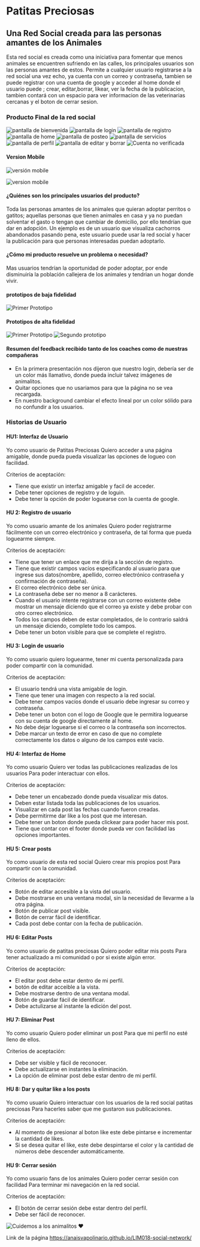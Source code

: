 # Patitas Preciosas

## Una Red Social creada para las personas amantes de los Animales 

Esta red social es creada como una iniciativa para fomentar que menos animales se encuentren
sufriendo en las calles, los principales usuarios son las personas amantes de estos. 
Permite a cualquier usuario registrarse a la red social una vez echo, ya cuenta 
con un correo y contraseña, tambien se puede registrar con una cuenta de google y acceder al 
home donde el usuario puede ; crear, editar,borrar, likear, ver la fecha de la publicacion, tambien contará con un espacio para ver informacion de las veterinarias cercanas y el boton de cerrar sesion. 

### Producto Final de la red social 


![pantalla de bienvenida](https://user-images.githubusercontent.com/105659228/201446902-382a363f-6674-47e6-81f6-1a07a95a2c77.png)
![pantalla de login](https://user-images.githubusercontent.com/105659228/201446972-3eb984e0-6ecb-420d-bd93-366f9217f72a.png)
![pantalla de registro](https://user-images.githubusercontent.com/105659228/201447049-b435e927-854a-43d4-8448-30738bb3192b.png)
![pantalla de home](https://user-images.githubusercontent.com/105659228/201447098-1c2cd4c4-be30-4741-b672-c93acf5c25d2.png)
![pantalla de posteo](https://user-images.githubusercontent.com/105659228/201447133-a1d29feb-ba78-42ff-86a7-b2df2f985e95.png)
![pantalla de servicios](https://user-images.githubusercontent.com/105659228/201449746-d3cad434-adae-4265-93dc-d7f15a41ec49.png)
![pantalla de perfil](https://user-images.githubusercontent.com/105659228/201449774-810a492b-cc04-415c-943a-445a9e8de3b9.png)
![pantalla de editar y borrar](https://user-images.githubusercontent.com/105659228/201449947-0f2c6c2f-5b68-470a-adee-e2129ce2b0bd.png)
![Cuenta no verificada](https://user-images.githubusercontent.com/105659228/201449867-98688272-d90c-4991-b66b-805a5cdeaa2e.png)



#### Version Mobile
![versión mobile](https://user-images.githubusercontent.com/105659228/201449485-07bb437f-f991-4487-8cd3-e49801963a0e.png)

![version mobile ](https://user-images.githubusercontent.com/105659228/201449647-316ea774-3e6f-4e43-80e2-9378c511aa91.png)


#### ¿Quiénes son los principales usuarios del producto?

Toda las personas amantes de los animales que quieran adoptar perritos o gatitos; aquellas personas que tienen animales en casa y ya no puedan solventar el gasto o tengan que cambiar de domicilio, por ello tendrían que dar en adopción.
Un ejemplo es de un usuario que visualiza cachorros abandonados pasando pena, este usuario puede usar la red social y hacer la publicación para que personas interesadas puedan adoptarlo. 

#### ¿Cómo mi producto resuelve un problema o necesidad?

Mas usuarios tendrían la oportunidad de poder adoptar, por ende disminuiría la población callejera 
de los animales y tendrian un hogar donde vivir.

#### prototipos de baja fidelidad   

![ Primer Prototipo](imgReadme/social-Login.png)

 #### Prototipos de alta fidelidad

 ![ Primer Prototipo](imgReadme/prot.%20alta%20fidelidad.jpeg)
 ![ Segundo prototipo](imgReadme/prot.alta%202.jpeg)

 #### Resumen del feedback recibido tanto de los coaches como de nuestras compañeras

 * En la primera presentación nos dijeron que nuestro login, debería ser de un color más llamativo, donde pueda incluir talvez imágenes de animalitos.
* Quitar opciones que no usariamos para que la página no se vea recargada. 
* En nuestro background cambiar el efecto lineal por un color sólido para no confundir a los usuarios. 

### Historias de Usuario 

#### HU1: Interfaz de Usuario

Yo como usuario de Patitas Preciosas 
Quiero acceder a una página amigable, donde pueda pueda visualizar las opciones de 
logueo con facilidad.

Criterios de aceptación:

* Tiene que existir un interfaz amigable y facil de acceder.
* Debe tener opciones de registro y de loguin.
* Debe tener la opción de poder loguearse con la cuenta de google.


#### HU 2: Registro de usuario

Yo como usuario amante de los animales
Quiero poder registrarme fácilmente con un correo electrónico y contraseña, 
de tal forma que pueda loguearme siempre. 

Criterios de aceptación:

* Tiene que tener un enlace que me dirija a la sección de registro.
* Tiene que existir campos vacíos especificando al usuario para que ingrese
sus datos(nombre, apellido, correo electrónico contraseña y confirmación de contraseña).
* El correo electrónico debe ser única.
* La contraseña debe ser no menor a 8 carácteres.
* Cuando el usuario intente registrarse con un correo existente debe mostrar un mensaje 
diciendo que el correo ya existe y debe probar con otro correo electrónico.
* Todos los campos deben de estar completados, de lo contrario saldrá un mensaje 
diciendo, complete todo los campos.
* Debe tener un boton visible para que se complete el registro.  

#### HU 3: Login de usuario 

Yo como usuario
quiero loguearme, tener mi cuenta personalizada
para poder compartir con la comunidad.

Criterios de aceptación:

* El usuario tendrá una vista amigable de login.
* Tiene que tener una imagen con respecto a la red social.
* Debe tener campos vacíos donde el usuario debe ingresar su correo y contraseña.
* Debe tener un boton con el logo de Google que le permitira loguearse con su cuenta de google directamente al home.
* No debe dejar loguearse si el correo o la contraseña son incorrectos. 
* Debe marcar un texto de error en caso de que no complete correctamente los datos
 o alguno de los campos esté vacío.

 #### HU 4: Interfaz de Home 

Yo como usuario 
Quiero ver todas las publicaciones realizadas de los usuarios 
Para poder interactuar con ellos.

Criterios de aceptación: 

* Debe tener un encabezado donde pueda visualizar mis datos. 
* Deben estar listada toda las publicaciones de los usuarios.
* Visualizar en cada post las fechas cuando fueron creadas.
* Debe permitirme dar like a los post que me interesan.
* Debe tener un boton donde pueda clickear para poder hacer mis post. 
* Tiene que contar con el footer donde pueda ver con facilidad las opciones 
importantes.

#### HU 5: Crear posts

Yo como usuario de esta red social 
Quiero crear mis propios post 
Para compartir con la comunidad.

Criterios de aceptación: 

* Botón de editar accesible a la vista del usuario.
* Debe mostrarse en una ventana modal, sin la necesidad de llevarme a la otra página.
* Botón de publicar post visible. 
* Botón de cerrar fácil de identificar.
* Cada post debe contar con la fecha de publicación.

#### HU 6: Editar Posts

Yo como usuario de patitas preciosas 
Quiero poder editar mis posts 
Para tener actualizado a mi comunidad o por si existe algún error.

Criterios de aceptación: 

* El editar post debe estar dentro de mi perfil. 
* botón de editar acceible a la vista.
* Debe mostrarse dentro de una ventana modal.
* Botón de guardar fácil de identificar. 
* Debe actulizarse al instante la edición del post.

#### HU 7: Eliminar Post 

Yo como usuario 
Quiero poder eliminar un post 
Para que mi perfil no esté lleno de ellos.

Criterios de aceptación: 

* Debe ser visible y fácil de reconocer. 
* Debe actualizarse en instantes la eliminación. 
* La opción de eliminar post debe estar dentro de mi perfil. 

####  HU 8: Dar y quitar like a los posts 

Yo como usuario 
Quiero interactuar con los usuarios de la red social patitas preciosas 
Para hacerles saber que me gustaron sus publicaciones. 

Criterios de aceptación: 

* Al momento de presionar al boton like este debe pintarse e incrementar
 la cantidad de likes.
* Si se desea quitar el like, este debe despintarse el color y la cantidad 
 de números debe descender automáticamente.

####  HU 9: Cerrar sesión 

Yo como usuario fans de los animales
Quiero poder cerrar sesión con facilidad 
Para terminar mi navegación en la red social. 

Criterios de aceptación:

* El botón de cerrar sesión debe estar dentro del perfil.
* Debe ser fácil de reconocer. 


 ![Cuidemos a los animalitos ♥](imgReadme/entrada.png)
 
 Link de la página 
 https://anaisvapolinario.github.io/LIM018-social-network/

